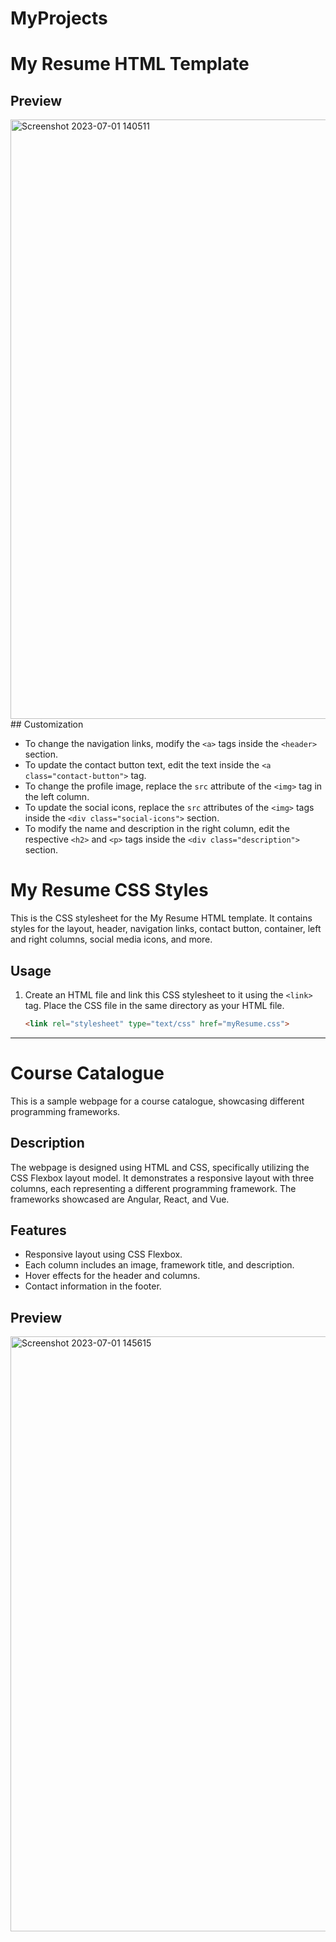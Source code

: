 # MyProjects


# My Resume HTML Template
## Preview
<img width="959" alt="Screenshot 2023-07-01 140511" src="https://github.com/kmlingaudhaya/MyProjects/assets/134930329/f70ed8f2-3c16-4369-b0b8-c2e393c1a318">
## Customization

- To change the navigation links, modify the `<a>` tags inside the `<header>` section.
- To update the contact button text, edit the text inside the `<a class="contact-button">` tag.
- To change the profile image, replace the `src` attribute of the `<img>` tag in the left column.
- To update the social icons, replace the `src` attributes of the `<img>` tags inside the `<div class="social-icons">` section.
- To modify the name and description in the right column, edit the respective `<h2>` and `<p>` tags inside the `<div class="description">` section.

# My Resume CSS Styles

This is the CSS stylesheet for the My Resume HTML template. It contains styles for the layout, header, navigation links, contact button, container, left and right columns, social media icons, and more.

## Usage

1. Create an HTML file and link this CSS stylesheet to it using the `<link>` tag. Place the CSS file in the same directory as your HTML file.

   ```html
   <link rel="stylesheet" type="text/css" href="myResume.css">


<hr>

# Course Catalogue

This is a sample webpage for a course catalogue, showcasing different programming frameworks.

## Description

The webpage is designed using HTML and CSS, specifically utilizing the CSS Flexbox layout model. It demonstrates a responsive layout with three columns, each representing a different programming framework. The frameworks showcased are Angular, React, and Vue.

## Features

- Responsive layout using CSS Flexbox.
- Each column includes an image, framework title, and description.
- Hover effects for the header and columns.
- Contact information in the footer.

## Preview
<img width="952" alt="Screenshot 2023-07-01 145615" src="https://github.com/kmlingaudhaya/MyProjects/assets/134930329/17e2b35c-a534-4b10-b818-f17d0c2852ea">


